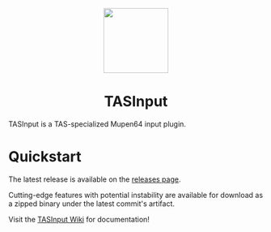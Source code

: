 <p align="center">
  <img width="128" align="center" src="https://github.com/Mupen64-Rewrite/SM64LuaRedux/assets/48759429/4c3ac7b9-ba24-401c-b074-9ba364f0295a">
</p>

<h1 align="center">
  TASInput
</h1>

TASInput is a TAS-specialized Mupen64 input plugin.

# Quickstart

The latest release is available on the [releases page](https://github.com/mupen64/TASInput/releases/latest).

Cutting-edge features with potential instability are available for download as a zipped binary under the latest commit's artifact. 

Visit the [TASInput Wiki](https://github.com/mupen64/TASInput/wiki) for documentation!

